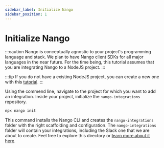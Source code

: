 ```yaml
---
sidebar_label: Initialize Nango
sidebar_position: 1
---
```


# Initialize Nango

:::caution
Nango is conceptually agnostic to your project's programming language and stack. We plan to have Nango client SDKs for all major languages in the near future. For the time being, this tutorial assumes that you are integrating Nango to a NodeJS project. 
:::

:::tip
If you do not have a existing NodeJS project, you can create a new one with this [tutorial](https://www.digitalocean.com/community/tutorials/setting-up-a-node-project-with-typescript).
:::

Using the commend line, navigate to the project for which you want to add an integration. Inside your project, initialize the `nango-integrations` repository.
```bash
npx nango init
```

This command installs the Nango CLI and creates the `nango-integrations` folder with the right scaffolding and configuration. The `nango-integrations` folder will contain your integrations, including the Slack one that we are about to create. Feel free to explore this directory or [learn more about it here](understand-nango/nango-integrations-folder.md).
